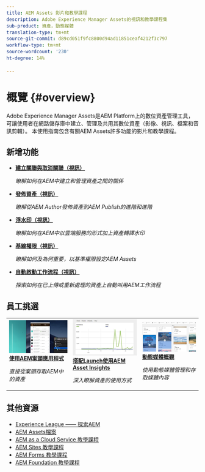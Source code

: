 ```yaml
---
title: AEM Assets 影片和教學課程
description: Adobe Experience Manager Assets的視訊和教學課程集
sub-product: 資產，動態媒體
translation-type: tm+mt
source-git-commit: d89cd051f9fc8800d94ad11851ceaf4212f3c797
workflow-type: tm+mt
source-wordcount: '230'
ht-degree: 14%

---
```



# 概覽 {#overview}

Adobe Experience Manager Assets是AEM Platform上的數位資產管理工具，可讓使用者在網路儲存庫中建立、管理及共用其數位資產（影像、視訊、檔案和音訊剪輯）。 本使用指南包含有關AEM Assets許多功能的影片和教學課程。

## 新增功能

* **[建立關聯與取消關聯（視訊）](./authoring/relate-unrelate.md)**

   *瞭解如何在AEM中建立和管理資產之間的關係*

* **[發佈資產（視訊）](./sharing/publish.md)**

   *瞭解從AEM Author發佈資產到AEM Publish的進階和進階*

* **[浮水印（視訊）](./advanced/watermarks.md)**

   *瞭解如何在AEM中以雲端服務的形式加上資產轉譯水印*

* **[基線權限（視訊）](./configuring/baseline-permissions.md)**

   *瞭解如何及為何重要，以基準權限設定AEM Assets*

* **[自動啟動工作流程（視訊）](./configuring/auto-start-workflows.md)**

   *探索如何在已上傳或重新處理的資產上自動叫用AEM工作流程*

## 員工挑選

<table>
<td>
   <a href="./creative-workflows/aem-desktop-app.md">
   <img alt="增強型智慧標記" src="./assets/overview/desktop-app.png" />
   </a>
   <div>
      <a href="./creative-workflows/aem-desktop-app.md">
      <strong>使用AEM案頭應用程式</strong>
      </a>
   </div>
   <p>
      <em>直接從案頭存取AEM中的資產</em>
   </p>
</td>
<td>
   <a href="./advanced/asset-insights-launch-tutorial.md">
   <img alt="AEM Assets Insights" src="./assets/overview/asset-insights.png"/>
   </a>
   <div>
      <a href="./advanced/asset-insights-launch-tutorial.md">
      <strong>搭配Launch使用AEM Asset Insights</strong>
      </a>
   </div>
   <p>
      <em>深入瞭解資產的使用方式</em>
   <p>
</td>
<td>
   <a href="./dynamic-media/dynamic-media-overview-feature-video-use.md">
   <img alt="動態媒體概觀" src="./assets/overview/dynamic-media.png" />
   </a>
   <div>
      <a href="./dynamic-media/dynamic-media-overview-feature-video-use.md">
      <strong>動態媒體概觀</strong>
      </a>
   </div>
   <p>
      <em>使用動態媒體管理和存取媒體內容</em>
   <p>
</td>
</table>

## 其他資源

* [Experience League —— 探索AEM](https://experienceleague.adobe.com/#recommended/solutions/experience-manager)
* [AEM Assets檔案](Https://helpx.adobe.com/tw/experience-manager/6-5/assets/user-guide.html)
* [AEM as a Cloud Service 教學課程](/help/cloud-service/overview.md)
* [AEM Sites 教學課程](/help/sites/overview.md)
* [AEM Forms 教學課程](/help/forms/overview.md)
* [AEM Foundation 教學課程](/help/foundation/overview.md)
